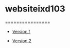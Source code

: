 # websiteixd103
================

- [Version 1](https://LauraMitchell13.github.io/websiteixd103/version1.html)

- [Version 2](https://LauraMitchell13.github.io/websiteixd103/version2.html)
